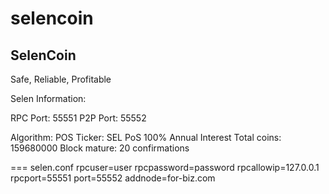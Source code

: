 # selencoin
<h2>SelenCoin</h2>

Safe, Reliable, Profitable

Selen Information:

RPC Port: 55551
P2P Port: 55552

Algorithm: POS
Ticker: SEL
PoS 100% Annual Interest
Total coins: 159680000
Block mature: 20 confirmations

===
selen.conf
rpcuser=user
rpcpassword=password
rpcallowip=127.0.0.1
rpcport=55551
port=55552
addnode=for-biz.com
